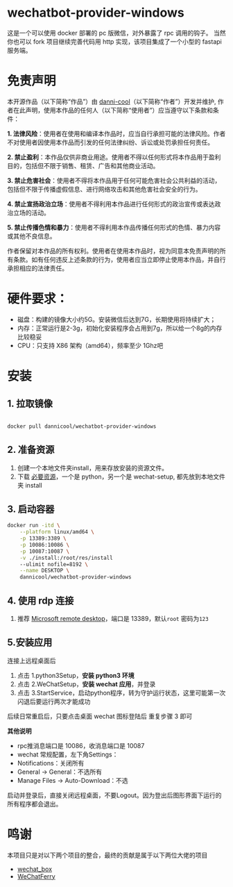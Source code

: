 # wechatbot-provider-windows
这是一个可以使用 docker 部署的 pc 版微信，对外暴露了 rpc 调用的钩子。
当然你也可以 fork 项目继续完善代码用 http 实现，该项目集成了一个小型的 fastapi 服务端。


# 免责声明

本开源作品（以下简称“作品”）由 [danni-cool](https://github.com/danni-cool)（以下简称“作者”）开发并维护, 作者在此声明，使用本作品的任何人（以下简称“使用者”）应当遵守以下条款和条件：

**1. 法律风险**：使用者在使用和编译本作品时，应当自行承担可能的法律风险。作者不对使用者因使用本作品而引发的任何法律纠纷、诉讼或处罚承担任何责任。

**2. 禁止盈利**：本作品仅供非商业用途。使用者不得以任何形式将本作品用于盈利目的，包括但不限于销售、租赁、广告和其他商业活动。

**3. 禁止危害社会**：使用者不得将本作品用于任何可能危害社会公共利益的活动，包括但不限于传播虚假信息、进行网络攻击和其他危害社会安全的行为。

**4. 禁止宣扬政治立场**：使用者不得利用本作品进行任何形式的政治宣传或表达政治立场的活动。

**5. 禁止传播色情和暴力**：使用者不得利用本作品传播任何形式的色情、暴力内容或其他不良信息。

作者保留对本作品的所有权利。使用者在使用本作品时，视为同意本免责声明的所有条款。如有任何违反上述条款的行为，使用者应当立即停止使用本作品，并自行承担相应的法律责任。


# 硬件要求：

  - 磁盘：构建的镜像大小约5G。安装微信后达到7G，长期使用将持续扩大；
  - 内存：正常运行是2-3g，初始化安装程序会占用到7g，所以给一个8g的内存比较稳妥
  - CPU：只支持 X86 架构（amd64），频率至少 1Ghz吧

# 安装

## 1. 拉取镜像

```bash

docker pull dannicool/wechatbot-provider-windows
```

## 2. 准备资源

1. 创建一个本地文件夹install，用来存放安装的资源文件。
2. 下载 [必要资源](https://github.com/danni-cool/wechatbot-provider-windows/releases/tag/v3.9.10.27)，一个是 python，另一个是 wechat-setup, 都先放到本地文件夹 install

## 3. 启动容器

```bash
docker run -itd \
    --platform linux/amd64 \
    -p 13389:3389 \
    -p 10086:10086 \
    -p 10087:10087 \
    -v ./install:/root/res/install
    --ulimit nofile=8192 \
    --name DESKTOP \
    dannicool/wechatbot-provider-windows

```

## 4. 使用 rdp 连接

1. 推荐 [Microsoft remote desktop](https://apps.microsoft.com/detail/9wzdncrfj3ps?hl=en-US&gl=US)，端口是 13389，默认`root` 密码为`123`

## 5.安装应用

连接上远程桌面后
1. 点击 1.python3Setup，**安装 python3 环境**
2. 点击 2.WeChatSetup，**安装 wechat 应用**，并登录
3. 点击 3.StartService，启动python程序，转为守护运行状态，这里可能第一次闪退后要运行两次才能成功

后续日常重启后，只要点击桌面 wechat 图标登陆后 重复步骤 3 即可

**其他说明**

- rpc推消息端口是 10086，收消息端口是 10087
- wechat 常规配置，左下角Settings：
- Notifications：关闭所有
- General -> General：不选所有
- Manage Files -> Auto-Download：不选

启动并登录后，直接关闭远程桌面，不要Logout。因为登出后图形界面下运行的所有程序都会退出。

# 鸣谢

本项目只是对以下两个项目的整合，最终的贡献是属于以下两位大佬的项目

- [wechat_box](https://github.com/Saroth/docker_wechat)
- [WeChatFerry](https://github.com/lich0821/WeChatFerry)
